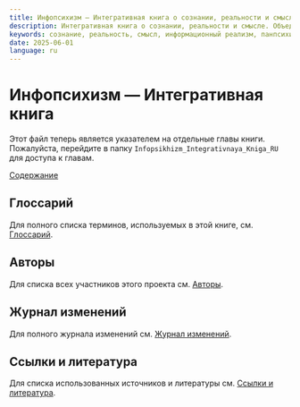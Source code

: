 ```yaml
---
title: Инфопсихизм — Интегративная книга о сознании, реальности и смысле
description: Интегративная книга о сознании, реальности и смысле. Объединяет философию, науку, информационный реализм и панпсихизм в доступную модель существования и сознания.
keywords: сознание, реальность, смысл, информационный реализм, панпсихизм, философия, метафизика, существование, самосознание, этика
date: 2025-06-01
language: ru
---
```


# Инфопсихизм — Интегративная книга

Этот файл теперь является указателем на отдельные главы книги. Пожалуйста, перейдите в папку `Infopsikhizm_Integrativnaya_Kniga_RU` для доступа к главам.

[Содержание](Infopsikhizm_Integrativnaya_Kniga_RU/00_Содержание.md)

## Глоссарий

Для полного списка терминов, используемых в этой книге, см. [Глоссарий](Infopsikhizm_Integrativnaya_Kniga_RU/20_Глоссарий.md).

## Авторы

Для списка всех участников этого проекта см. [Авторы](Infopsikhizm_Integrativnaya_Kniga_RU/21_Авторы.md).

## Журнал изменений

Для полного журнала изменений см. [Журнал изменений](Infopsikhizm_Integrativnaya_Kniga_RU/22_Журнал_изменений.md).

## Ссылки и литература

Для списка использованных источников и литературы см. [Ссылки и литература](Infopsikhizm_Integrativnaya_Kniga_RU/23_Ссылки_и_литература.md).
